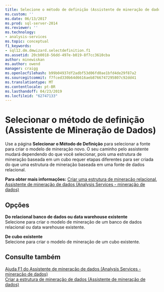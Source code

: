 ```yaml
---
title: Selecione o método de definição (Assistente de mineração de dados) | Microsoft Docs
ms.custom: ''
ms.date: 06/13/2017
ms.prod: sql-server-2014
ms.reviewer: ''
ms.technology:
- analysis-services
ms.topic: conceptual
f1_keywords:
- sql12.dm.dmwizard.selectdefinition.f1
ms.assetid: 20cb0018-56dd-497e-b019-8f7cc3610cba
author: minewiskan
ms.author: owend
manager: craigg
ms.openlocfilehash: b99b04937df2adbf53d06fd0ae1bfd4de29f87a2
ms.sourcegitcommit: f7fced330b64d6616aeb8766747295807c92dd41
ms.translationtype: MT
ms.contentlocale: pt-BR
ms.lasthandoff: 04/23/2019
ms.locfileid: "62747133"
---
```

# <a name="select-the-definition-method-data-mining-wizard"></a>Selecionar o método de definição (Assistente de Mineração de Dados)
  Use a página **Selecionar o Método de Definição** para selecionar a fonte para criar o modelo de mineração novo. O seu caminho pelo assistente mudará dependendo do que você selecionar, pois uma estrutura de mineração baseada em um cubo requer etapas diferentes para ser criada do que uma estrutura de mineração baseada em uma fonte de dados relacional.  
  
 **Para obter mais informações:** [Criar uma estrutura de mineração relacional](data-mining/create-a-relational-mining-structure.md), [Assistente de mineração de dados &#40;Analysis Services - mineração de dados&#41;](data-mining/data-mining-wizard-analysis-services-data-mining.md)  
  
## <a name="options"></a>Opções  
 **Do relacional banco de dados ou data warehouse existente**  
 Selecione para criar o modelo de mineração de um banco de dados relacional ou data warehouse existente.  
  
 **De cubo existente**  
 Selecione para criar o modelo de mineração de um cubo existente.  
  
## <a name="see-also"></a>Consulte também  
 [Ajuda F1 do Assistente de mineração de dados &#40;Analysis Services - mineração de dados&#41;](data-mining-wizard-f1-help-analysis-services-data-mining.md)   
 [Criar a estrutura de mineração de dados &#40;Assistente de mineração de dados&#41;](create-the-data-mining-structure-data-mining-wizard.md)  
  
  
